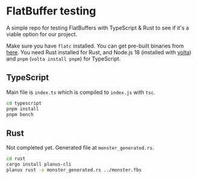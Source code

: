 # FlatBuffer testing

A simple repo for testing FlatBuffers with TypeScript & Rust to see if it's a viable option for our project.

Make sure you have `flatc` installed. You can get pre-built binaries from [here](https://github.com/google/flatbuffers/releases). You need Rust installed for Rust, and Node.js 18 (installed with [volta](https://volta.sh/)) and `pnpm` (`volta install pnpm`) for TypeScript.

## TypeScript

Main file is `index.ts` which is compiled to `index.js` with `tsc`.

```bash
cd typescript
pnpm install
pnpm bench
```

## Rust

Not completed yet. Generated file at `monster_generated.rs`.

```bash
cd rust
cargo install planus-cli
planus rust -o monster_generated.rs ../monster.fbs
```
